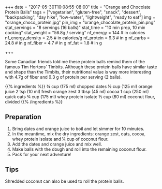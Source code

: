 +++
date = "2017-05-30T10:08:55-08:00"
title = "Orange and Chocolate Protein Balls"
tags = ["vegetarian", "gluten-free",  "snack", "dessert", "backpacking", "day hike", "low-water", "lightweight", "ready to eat"]
img = "orange_choco_protein.jpg"
pin_img = "orange_chocolate_protein_pin.png"
stat_servings = "8 servings (16 balls)"
stat_time = "10 min prep, 10 min cooking"
stat_weight = "56.8g / serving"
nf_energy = 144 # in calories
nf_energy_density = 2.5 # in calories/g
nf_protein = 9.3 # in g
nf_carbs = 24.8 # in g
nf_fiber = 4.7 # in g
nf_fat = 1.8 # in g

+++

Some Canadian friends told me these protein balls remind them of the famous Tim Hortons’ Timbits. Although these protein balls have similar taste and shape than the Timbits, their nutritional value is way more interesting with 4.7g of fiber and 9.3 g of protein per serving (2 balls).

{{% ingredients %}}
¾ cup (175 ml) chopped dates
½ cup (125 ml) orange juice
2 tsp (10 ml) fresh orange zest
3 tbsp (45 ml) cocoa
1 cup (250 ml) quick oats
¾ cup (175 ml) whey protein isolate
⅓ cup (80 ml) coconut flour, divided
{{% /ingredients %}}

## Preparation

1. Bring dates and orange juice to boil and let simmer for 10 minutes. 
1. In the meantime, mix the dry ingredients: orange zest, oats, cocoa, whey protein isolate and ¼ cup of coconut flour.  
1. Add the dates and orange juice and mix well. 
1. Make balls with the dough and roll into the remaining coconut flour.  
1. Pack for your next adventure!

## Tips
Shredded coconut can also be used to roll the protein balls. 


